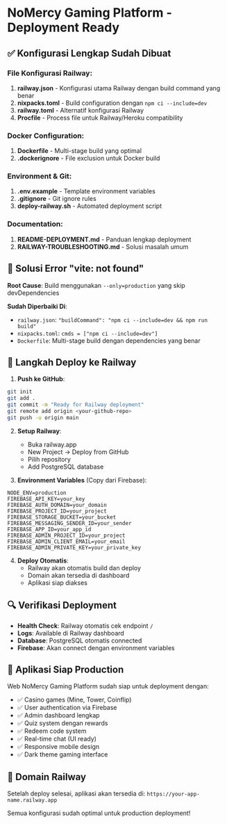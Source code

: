 # NoMercy Gaming Platform - Deployment Ready

## ✅ Konfigurasi Lengkap Sudah Dibuat

### File Konfigurasi Railway:
1. **railway.json** - Konfigurasi utama Railway dengan build command yang benar
2. **nixpacks.toml** - Build configuration dengan `npm ci --include=dev`
3. **railway.toml** - Alternatif konfigurasi Railway
4. **Procfile** - Process file untuk Railway/Heroku compatibility

### Docker Configuration:
1. **Dockerfile** - Multi-stage build yang optimal
2. **.dockerignore** - File exclusion untuk Docker build

### Environment & Git:
1. **.env.example** - Template environment variables
2. **.gitignore** - Git ignore rules
3. **deploy-railway.sh** - Automated deployment script

### Documentation:
1. **README-DEPLOYMENT.md** - Panduan lengkap deployment
2. **RAILWAY-TROUBLESHOOTING.md** - Solusi masalah umum

## 🔧 Solusi Error "vite: not found"

**Root Cause**: Build menggunakan `--only=production` yang skip devDependencies

**Sudah Diperbaiki Di**:
- `railway.json`: `"buildCommand": "npm ci --include=dev && npm run build"`
- `nixpacks.toml`: `cmds = ["npm ci --include=dev"]`
- `Dockerfile`: Multi-stage build dengan dependencies yang benar

## 🚀 Langkah Deploy ke Railway

1. **Push ke GitHub**:
```bash
git init
git add .
git commit -m "Ready for Railway deployment"
git remote add origin <your-github-repo>
git push -u origin main
```

2. **Setup Railway**:
   - Buka railway.app
   - New Project → Deploy from GitHub
   - Pilih repository
   - Add PostgreSQL database

3. **Environment Variables** (Copy dari Firebase):
```
NODE_ENV=production
FIREBASE_API_KEY=your_key
FIREBASE_AUTH_DOMAIN=your_domain
FIREBASE_PROJECT_ID=your_project
FIREBASE_STORAGE_BUCKET=your_bucket
FIREBASE_MESSAGING_SENDER_ID=your_sender
FIREBASE_APP_ID=your_app_id
FIREBASE_ADMIN_PROJECT_ID=your_project
FIREBASE_ADMIN_CLIENT_EMAIL=your_email
FIREBASE_ADMIN_PRIVATE_KEY=your_private_key
```

4. **Deploy Otomatis**:
   - Railway akan otomatis build dan deploy
   - Domain akan tersedia di dashboard
   - Aplikasi siap diakses

## 🔍 Verifikasi Deployment

- **Health Check**: Railway otomatis cek endpoint `/`
- **Logs**: Available di Railway dashboard
- **Database**: PostgreSQL otomatis connected
- **Firebase**: Akan connect dengan environment variables

## 📱 Aplikasi Siap Production

Web NoMercy Gaming Platform sudah siap untuk deployment dengan:
- ✅ Casino games (Mine, Tower, Coinflip)
- ✅ User authentication via Firebase
- ✅ Admin dashboard lengkap
- ✅ Quiz system dengan rewards
- ✅ Redeem code system
- ✅ Real-time chat (UI ready)
- ✅ Responsive mobile design
- ✅ Dark theme gaming interface

## 🎯 Domain Railway

Setelah deploy selesai, aplikasi akan tersedia di:
`https://your-app-name.railway.app`

Semua konfigurasi sudah optimal untuk production deployment!